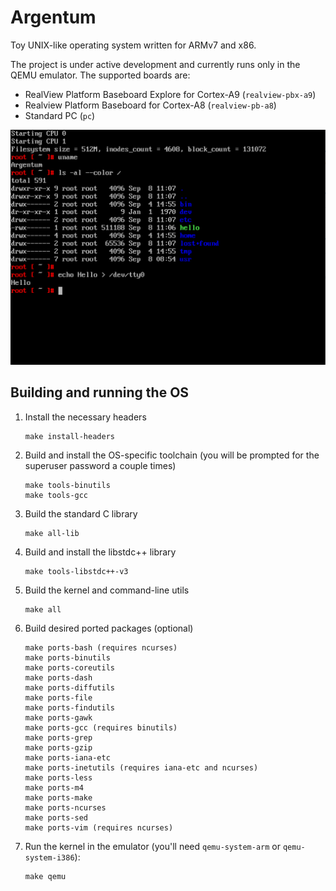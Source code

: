 # Argentum

Toy UNIX-like operating system written for ARMv7 and x86.

The project is under active development and currently runs only in the QEMU
emulator. The supported boards are:
- RealView Platform Baseboard Explore for Cortex-A9 (`realview-pbx-a9`)
- Realview Platform Baseboard for Cortex-A8 (`realview-pb-a8`)
- Standard PC (`pc`)

![screenshot](./screenshot.png)

## Building and running the OS

1. Install the necessary headers
   ```
   make install-headers
   ```
2. Build and install the OS-specific toolchain (you will be prompted for the
   superuser password a couple times)
   ```
   make tools-binutils
   make tools-gcc
   ```
3. Build the standard C library
   ```
   make all-lib
   ```
4. Build and install the libstdc++ library
   ```
   make tools-libstdc++-v3
   ```
5. Build the kernel and command-line utils
   ```
   make all
   ```
6. Build desired ported packages (optional)
   ```
   make ports-bash (requires ncurses)
   make ports-binutils
   make ports-coreutils
   make ports-dash
   make ports-diffutils
   make ports-file
   make ports-findutils
   make ports-gawk
   make ports-gcc (requires binutils)
   make ports-grep
   make ports-gzip
   make ports-iana-etc
   make ports-inetutils (requires iana-etc and ncurses)
   make ports-less
   make ports-m4
   make ports-make
   make ports-ncurses
   make ports-sed
   make ports-vim (requires ncurses)
   ```
7. Run the kernel in the emulator (you'll need `qemu-system-arm` or
   `qemu-system-i386`):
   ```
   make qemu
   ```
